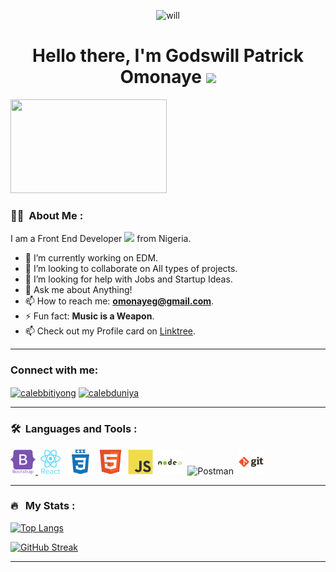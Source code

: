 
<p align="center"> <img src="https://komarev.com/ghpvc/?username=Omonayeg&label=Profile%20views&color=0e75b6&style=flat" alt="will" /> </p>

<h1 align="center">Hello there, I'm Godswill Patrick Omonaye <img src="https://media.giphy.com/media/hvRJCLFzcasrR4ia7z/giphy.gif" width="40"></h1>

<p align="left"><img src="https://media.giphy.com/media/dWesBcTLavkZuG35MI/giphy.gif" width="250" height="150"  /></p>

### :woman_technologist: &nbsp;About Me :

I am a Front End Developer <img src="https://media.giphy.com/media/WUlplcMpOCEmTGBtBW/giphy.gif" width="30"> from Nigeria.

- 🔭 I’m currently working on EDM.
- 👯 I’m looking to collaborate on All types of projects.
- 🤔 I’m looking for help with Jobs and Startup Ideas.
- 💬 Ask me about Anything!
- 📫 How to reach me: **omonayeg@gmail.com**.
- ⚡ Fun fact: **Music is a Weapon**.
- 📫 Check out my Profile card on <a href="https://linktr.ee/Willomonaye">Linktree</a>. 

---

<h3 align="left">Connect with me:</h3>

<p align="left">
<a href="https://twitter.com/willOmonaye" target="blank"><img align="center" src="https://raw.githubusercontent.com/rahuldkjain/github-profile-readme-generator/master/src/images/icons/Social/twitter.svg" alt="calebbitiyong" height="30" width="40" /></a>
<a href="https://linkedin.com/in/will-omonaye-b3579a153" target="blank"><img align="center" src="https://raw.githubusercontent.com/rahuldkjain/github-profile-readme-generator/master/src/images/icons/Social/linked-in-alt.svg" alt="calebduniya" height="30" width="40" /></a>
</p>

---

### 🛠 &nbsp;Languages and Tools :

<p>
<a href="https://getbootstrap.com" target="_blank" rel="noreferrer"> <img src="https://raw.githubusercontent.com/devicons/devicon/master/icons/bootstrap/bootstrap-plain-wordmark.svg" alt="bootstrap" width="40" height="40"/> </a> 
<img src="https://github.com/devicons/devicon/blob/master/icons/react/react-original-wordmark.svg" title="React" alt="React" width="40" height="40"/>&nbsp;
<img src="https://github.com/devicons/devicon/blob/master/icons/css3/css3-plain-wordmark.svg"  title="CSS3" alt="CSS" width="40" height="40"/>&nbsp;
<img src="https://github.com/devicons/devicon/blob/master/icons/html5/html5-original.svg" title="HTML5" alt="HTML" width="40" height="40"/>&nbsp;
<img src="https://github.com/devicons/devicon/blob/master/icons/javascript/javascript-original.svg" title="JavaScript" alt="JavaScript" width="40" height="40"/>&nbsp;
<img src="https://github.com/devicons/devicon/blob/master/icons/nodejs/nodejs-original-wordmark.svg" title="NodeJS" alt="NodeJS" width="40" height="40"/>&nbsp;
<img src="https://www.vectorlogo.zone/logos/getpostman/getpostman-icon.svg" title="Postman"  alt="Postman" width="40" height="40"/>&nbsp;
<img src="https://github.com/devicons/devicon/blob/master/icons/git/git-original-wordmark.svg" title="Git" **alt="Git" width="40" height="40"/>&nbsp;
</p>

---

### 🔥 &nbsp; My Stats :
 [![Top Langs](https://github-readme-stats.vercel.app/api/top-langs/?username=Omonayeg&layout=compact&theme=vision-friendly-light)](https://github.com/anuraghazra/github-readme-stats)

[![GitHub Streak](http://github-readme-streak-stats.herokuapp.com?user=Omonayeg&theme=light&background=ffffff)](https://git.io/streak-stats)

---

